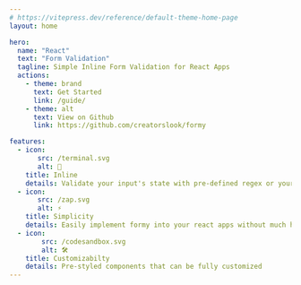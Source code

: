 ```yaml
---
# https://vitepress.dev/reference/default-theme-home-page
layout: home

hero:
  name: "React"
  text: "Form Validation"
  tagline: Simple Inline Form Validation for React Apps
  actions:
    - theme: brand
      text: Get Started
      link: /guide/
    - theme: alt
      text: View on Github
      link: https://github.com/creatorslook/formy

features:
  - icon: 
       src: /terminal.svg
       alt: 📑
    title: Inline
    details: Validate your input's state with pre-defined regex or your own regex in one line
  - icon: 
       src: /zap.svg
       alt: ⚡
    title: Simplicity
    details: Easily implement formy into your react apps without much hassle
  - icon: 
        src: /codesandbox.svg
        alt: 🛠
    title: Customizabilty
    details: Pre-styled components that can be fully customized
---
```


